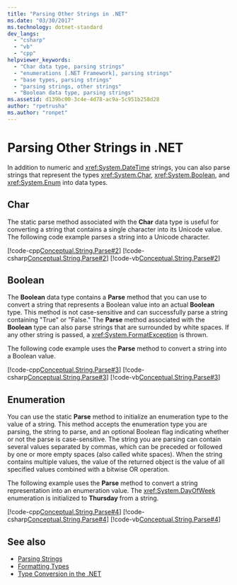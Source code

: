 ```yaml
---
title: "Parsing Other Strings in .NET"
ms.date: "03/30/2017"
ms.technology: dotnet-standard
dev_langs: 
  - "csharp"
  - "vb"
  - "cpp"
helpviewer_keywords: 
  - "Char data type, parsing strings"
  - "enumerations [.NET Framework], parsing strings"
  - "base types, parsing strings"
  - "parsing strings, other strings"
  - "Boolean data type, parsing strings"
ms.assetid: d139bc00-3c4e-4d78-ac9a-5c951b258d28
author: "rpetrusha"
ms.author: "ronpet"
---
```

# Parsing Other Strings in .NET
In addition to numeric and <xref:System.DateTime> strings, you can also parse strings that represent the types <xref:System.Char>, <xref:System.Boolean>, and <xref:System.Enum> into data types.  
  
## Char  
 The static parse method associated with the **Char** data type is useful for converting a string that contains a single character into its Unicode value. The following code example parses a string into a Unicode character.  
  
 [!code-cpp[Conceptual.String.Parse#2](../../../samples/snippets/cpp/VS_Snippets_CLR/conceptual.string.parse/cpp/parse.cpp#2)]
 [!code-csharp[Conceptual.String.Parse#2](../../../samples/snippets/csharp/VS_Snippets_CLR/conceptual.string.parse/cs/parse.cs#2)]
 [!code-vb[Conceptual.String.Parse#2](../../../samples/snippets/visualbasic/VS_Snippets_CLR/conceptual.string.parse/vb/parse.vb#2)]  
  
## Boolean  
 The **Boolean** data type contains a **Parse** method that you can use to convert a string that represents a Boolean value into an actual **Boolean** type. This method is not case-sensitive and can successfully parse a string containing "True" or "False." The **Parse** method associated with the **Boolean** type can also parse strings that are surrounded by white spaces. If any other string is passed, a <xref:System.FormatException> is thrown.  
  
 The following code example uses the **Parse** method to convert a string into a Boolean value.  
  
 [!code-cpp[Conceptual.String.Parse#3](../../../samples/snippets/cpp/VS_Snippets_CLR/conceptual.string.parse/cpp/parse.cpp#3)]
 [!code-csharp[Conceptual.String.Parse#3](../../../samples/snippets/csharp/VS_Snippets_CLR/conceptual.string.parse/cs/parse.cs#3)]
 [!code-vb[Conceptual.String.Parse#3](../../../samples/snippets/visualbasic/VS_Snippets_CLR/conceptual.string.parse/vb/parse.vb#3)]  
  
## Enumeration  
 You can use the static **Parse** method to initialize an enumeration type to the value of a string. This method accepts the enumeration type you are parsing, the string to parse, and an optional Boolean flag indicating whether or not the parse is case-sensitive. The string you are parsing can contain several values separated by commas, which can be preceded or followed by one or more empty spaces (also called white spaces). When the string contains multiple values, the value of the returned object is the value of all specified values combined with a bitwise OR operation.  
  
 The following example uses the **Parse** method to convert a string representation into an enumeration value. The <xref:System.DayOfWeek> enumeration is initialized to **Thursday** from a string.  
  
 [!code-cpp[Conceptual.String.Parse#4](../../../samples/snippets/cpp/VS_Snippets_CLR/conceptual.string.parse/cpp/parse.cpp#4)]
 [!code-csharp[Conceptual.String.Parse#4](../../../samples/snippets/csharp/VS_Snippets_CLR/conceptual.string.parse/cs/parse.cs#4)]
 [!code-vb[Conceptual.String.Parse#4](../../../samples/snippets/visualbasic/VS_Snippets_CLR/conceptual.string.parse/vb/parse.vb#4)]  
  
## See also

- [Parsing Strings](../../../docs/standard/base-types/parsing-strings.md)
- [Formatting Types](../../../docs/standard/base-types/formatting-types.md)
- [Type Conversion in the .NET](../../../docs/standard/base-types/type-conversion.md)
